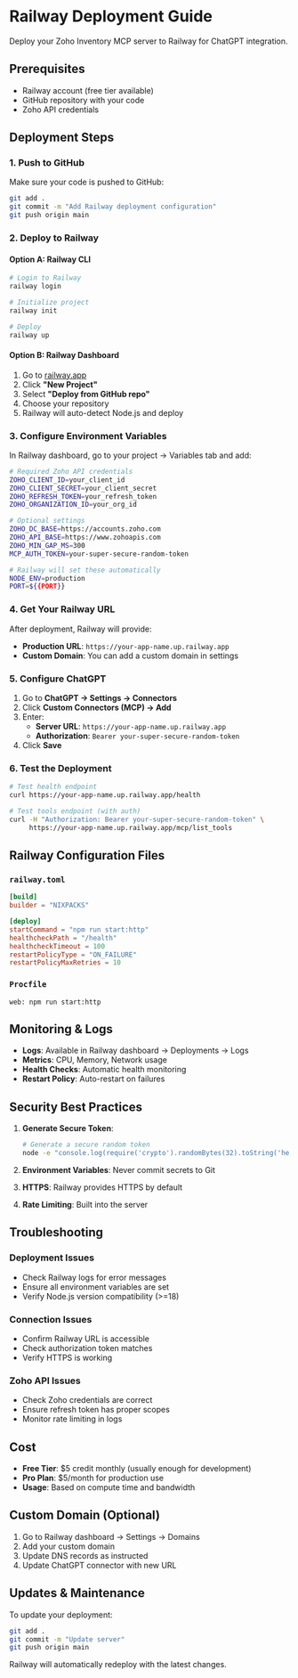 # Railway Deployment Guide

Deploy your Zoho Inventory MCP server to Railway for ChatGPT integration.

## Prerequisites

- Railway account (free tier available)
- GitHub repository with your code
- Zoho API credentials

## Deployment Steps

### 1. Push to GitHub

Make sure your code is pushed to GitHub:

```bash
git add .
git commit -m "Add Railway deployment configuration"
git push origin main
```

### 2. Deploy to Railway

#### Option A: Railway CLI
```bash
# Login to Railway
railway login

# Initialize project
railway init

# Deploy
railway up
```

#### Option B: Railway Dashboard
1. Go to [railway.app](https://railway.app)
2. Click **"New Project"**
3. Select **"Deploy from GitHub repo"**
4. Choose your repository
5. Railway will auto-detect Node.js and deploy

### 3. Configure Environment Variables

In Railway dashboard, go to your project → Variables tab and add:

```bash
# Required Zoho API credentials
ZOHO_CLIENT_ID=your_client_id
ZOHO_CLIENT_SECRET=your_client_secret
ZOHO_REFRESH_TOKEN=your_refresh_token
ZOHO_ORGANIZATION_ID=your_org_id

# Optional settings
ZOHO_DC_BASE=https://accounts.zoho.com
ZOHO_API_BASE=https://www.zohoapis.com
ZOHO_MIN_GAP_MS=300
MCP_AUTH_TOKEN=your-super-secure-random-token

# Railway will set these automatically
NODE_ENV=production
PORT=${{PORT}}
```

### 4. Get Your Railway URL

After deployment, Railway will provide:
- **Production URL**: `https://your-app-name.up.railway.app`
- **Custom Domain**: You can add a custom domain in settings

### 5. Configure ChatGPT

1. Go to **ChatGPT → Settings → Connectors**
2. Click **Custom Connectors (MCP) → Add**
3. Enter:
   - **Server URL**: `https://your-app-name.up.railway.app`
   - **Authorization**: `Bearer your-super-secure-random-token`
4. Click **Save**

### 6. Test the Deployment

```bash
# Test health endpoint
curl https://your-app-name.up.railway.app/health

# Test tools endpoint (with auth)
curl -H "Authorization: Bearer your-super-secure-random-token" \
     https://your-app-name.up.railway.app/mcp/list_tools
```

## Railway Configuration Files

### `railway.toml`
```toml
[build]
builder = "NIXPACKS"

[deploy]
startCommand = "npm run start:http"
healthcheckPath = "/health"
healthcheckTimeout = 100
restartPolicyType = "ON_FAILURE"
restartPolicyMaxRetries = 10
```

### `Procfile`
```
web: npm run start:http
```

## Monitoring & Logs

- **Logs**: Available in Railway dashboard → Deployments → Logs
- **Metrics**: CPU, Memory, Network usage
- **Health Checks**: Automatic health monitoring
- **Restart Policy**: Auto-restart on failures

## Security Best Practices

1. **Generate Secure Token**:
   ```bash
   # Generate a secure random token
   node -e "console.log(require('crypto').randomBytes(32).toString('hex'))"
   ```

2. **Environment Variables**: Never commit secrets to Git

3. **HTTPS**: Railway provides HTTPS by default

4. **Rate Limiting**: Built into the server

## Troubleshooting

### Deployment Issues
- Check Railway logs for error messages
- Ensure all environment variables are set
- Verify Node.js version compatibility (>=18)

### Connection Issues
- Confirm Railway URL is accessible
- Check authorization token matches
- Verify HTTPS is working

### Zoho API Issues
- Check Zoho credentials are correct
- Ensure refresh token has proper scopes
- Monitor rate limiting in logs

## Cost

- **Free Tier**: $5 credit monthly (usually enough for development)
- **Pro Plan**: $5/month for production use
- **Usage**: Based on compute time and bandwidth

## Custom Domain (Optional)

1. Go to Railway dashboard → Settings → Domains
2. Add your custom domain
3. Update DNS records as instructed
4. Update ChatGPT connector with new URL

## Updates & Maintenance

To update your deployment:
```bash
git add .
git commit -m "Update server"
git push origin main
```

Railway will automatically redeploy with the latest changes.
